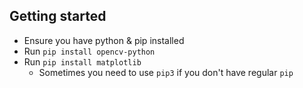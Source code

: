 ## Getting started
  - Ensure you have python & pip installed
  - Run `pip install opencv-python`
  - Run `pip install matplotlib`
    - Sometimes you need to use `pip3` if you don't have regular `pip`
